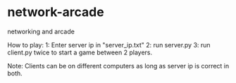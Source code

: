 # network-arcade
networking and arcade

How to play:
1: Enter server ip in "server_ip.txt"
2: run server.py
3: run client.py twice to start a game between 2 players.

Note: Clients can be on different computers as long as server ip is correct in both.